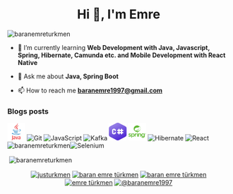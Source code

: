 <h1 align="center">Hi 👋, I'm Emre</h1>
<p align="left"> <img src="https://komarev.com/ghpvc/?username=baranemreturkmen" alt="baranemreturkmen" /> </p>

- 🌱 I’m currently learning **Web Development with Java, Javascript, Spring, Hibernate, Camunda etc. and Mobile Development with React Native**

- 💬 Ask me about **Java, Spring Boot**

- 📫 How to reach me **baranemre1997@gmail.com**

### Blogs posts
<!-- BLOG-POST-LIST:START -->
<!-- BLOG-POST-LIST:END -->

<p align="left">
  <img src="https://github.com/devicons/devicon/blob/master/icons/java/java-original-wordmark.svg" alt="Java" width="40" height="40"/> 
  <img src="https://www.vectorlogo.zone/logos/git-scm/git-scm-icon.svg" alt="Git" width="40" height="40"/> 
  <img src="https://github.com/gilbarbara/logos/blob/main/logos/javascript.svg" alt="JavaScript" width="40" height="40"/> 
  <img src="https://github.com/gilbarbara/logos/blob/main/logos/kafka-icon.svg" alt="Kafka" width="40" height="40"/> 
  <img src="https://github.com/gilbarbara/logos/blob/main/logos/c-sharp.svg" alt="C#" width="40" height="40"/>
  <img src="https://github.com/devicons/devicon/blob/master/icons/spring/spring-original-wordmark.svg" alt="Spring" width="40" height="40"/>
  <img src="https://github.com/leungwensen/svg-icon/blob/master/dist/svg/logos/hibernate.svg" alt="Hibernate" width="40" height="40"/>
  <img src="https://github.com/manuelbieh/logo-file-icons/blob/master/icons/swift.svg" alt="React" width="40" height="40"/>
  <img src="https://github.com/gilbarbara/logos/blob/main/logos/selenium.svg" alt="Selenium" width="40" height="40"/><img 

<p><img align="left" src="https://github-readme-stats.vercel.app/api/top-langs/?username=baranemreturkmen&layout=compact&hide=html" alt="baranemreturkmen" /></p>

<p>&nbsp;<img align="center" src="https://github-readme-stats.vercel.app/api?username=baranemreturkmen&show_icons=true" alt="baranemreturkmen" /></p>

<p align="center">
<a href="https://twitter.com/justurkmen" target="blank"><img align="center" src="https://cdn.jsdelivr.net/npm/simple-icons@3.0.1/icons/twitter.svg" alt="justurkmen" height="30" width="30" /></a>
<a href="https://linkedin.com/in/baran emre türkmen" target="blank"><img align="center" src="https://cdn.jsdelivr.net/npm/simple-icons@3.0.1/icons/linkedin.svg" alt="baran emre türkmen" height="30" width="30" /></a>
<a href="https://stackoverflow.com/users/baran emre türkmen" target="blank"><img align="center" src="https://cdn.jsdelivr.net/npm/simple-icons@3.0.1/icons/stackoverflow.svg" alt="baran emre türkmen" height="30" width="30" /></a>
<a href="https://kaggle.com/emre türkmen" target="blank"><img align="center" src="https://cdn.jsdelivr.net/npm/simple-icons@3.0.1/icons/kaggle.svg" alt="emre türkmen" height="30" width="30" /></a>
<a href="https://medium.com/@baranemre1997" target="blank"><img align="center" src="https://cdn.jsdelivr.net/npm/simple-icons@3.0.1/icons/medium.svg" alt="@baranemre1997" height="30" width="30" /></a>
</p>
